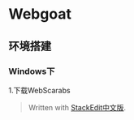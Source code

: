 
# Webgoat

## 环境搭建

### Windows下

1.下载WebScarabs

> Written with [StackEdit中文版](https://stackedit.cn/).
<!--stackedit_data:
eyJoaXN0b3J5IjpbLTE0NzUxNzY2NDldfQ==
-->